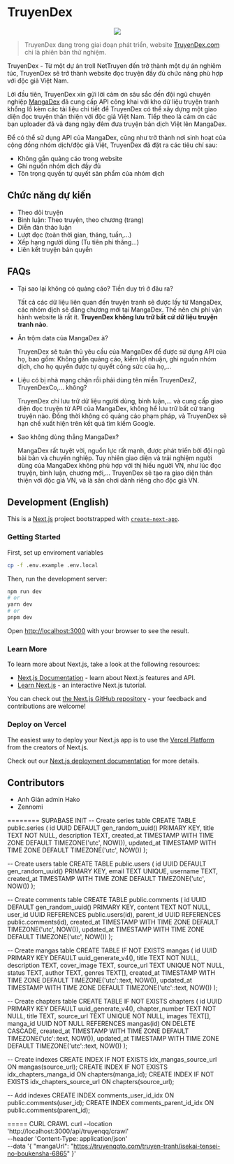 # TruyenDex

<p align="center">
  <img src="./src/app/opengraph-image.jpg" />
</p>

> TruyenDex đang trong giai đoạn phát triển, website [TruyenDex.com](https://truyendex.com/) chỉ là phiên bản thử nghiệm.

TruyenDex - Từ một dự án troll NetTruyen đến trở thành một dự án nghiêm túc, TruyenDex sẽ trở thành website đọc truyện đầy đủ chức năng phù hợp với độc giả Việt Nam.

Lời đầu tiên, TruyenDex xin gửi lời cảm ơn sâu sắc đến đội ngũ chuyên nghiệp [MangaDex](https://mangadex.org/) đã cung cấp API công khai với kho dữ liệu truyện tranh khổng lồ kèm các tài liệu chi tiết để TruyenDex có thể xây dựng một giao diện đọc truyện thân thiện với độc giả Việt Nam. Tiếp theo là cảm ơn các bạn uploader đã và đang ngày đêm đưa truyện bản dịch Việt lên MangaDex.

Để có thể sử dụng API của MangaDex, cũng như trở thành nơi sinh hoạt của cộng đồng nhóm dịch/độc giả Việt, TruyenDex đã đặt ra các tiêu chí sau:

- Không gắn quảng cáo trong website
- Ghi nguồn nhóm dịch đầy đủ
- Tôn trọng quyền tự quyết sản phẩm của nhóm dịch

## Chức năng dự kiến

- Theo dõi truyện
- Bình luận: Theo truyện, theo chương (trang)
- Diễn đàn thảo luận
- Lượt đọc (toàn thời gian, tháng, tuần,...)
- Xếp hạng người dùng (Tu tiên phi thăng...)
- Liên kết truyện bản quyền

## FAQs

- Tại sao lại không có quảng cáo? Tiền duy trì ở đâu ra?

  Tất cả các dữ liệu liên quan đến truyện tranh sẽ được lấy từ MangaDex, các nhóm dịch sẽ đăng chương mới tại MangaDex. Thế nên chi phí vận hành website là rất ít. **TruyenDex không lưu trữ bất cứ dữ liệu truyện tranh nào**.

- Ăn trộm data của MangaDex à?

  TruyenDex sẽ tuân thủ yêu cầu của MangaDex để được sử dụng API của họ, bao gồm: Không gắn quảng cáo, kiếm lợi nhuận, ghi nguồn nhóm dịch, cho họ quyền được tự quyết công sức của họ,...

- Liệu có bị nhà mạng chặn rồi phải dùng tên miền TruyenDexZ, TruyenDexCo,... không?

  TruyenDex chỉ lưu trữ dữ liệu người dùng, bình luận,... và cung cấp giao diện đọc truyện từ API của MangaDex, không hề lưu trữ bất cứ trang truyện nào. Đồng thời không có quảng cáo phạm pháp, và TruyenDex sẽ hạn chế xuất hiện trên kết quả tìm kiếm Google.

- Sao không dùng thẳng MangaDex?

  MangaDex rất tuyệt vời, nguồn lực rất mạnh, được phát triển bởi đội ngũ bài bản và chuyên nghiệp. Tuy nhiên giao diện và trải nghiệm người dùng của MangaDex không phù hợp với thị hiếu người VN, như lúc đọc truyện, bình luận, chương mới,... TruyenDex sẽ tạo ra giao diện thân thiện với độc giả VN, và là sân chơi dành riêng cho độc giả VN.

## Development (English)

This is a [Next.js](https://nextjs.org/) project bootstrapped with [`create-next-app`](https://github.com/vercel/next.js/tree/canary/packages/create-next-app).

### Getting Started

First, set up enviroment variables

```bash
cp -f .env.example .env.local
```

Then, run the development server:

```bash
npm run dev
# or
yarn dev
# or
pnpm dev
```

Open [http://localhost:3000](http://localhost:3000) with your browser to see the result.

### Learn More

To learn more about Next.js, take a look at the following resources:

- [Next.js Documentation](https://nextjs.org/docs) - learn about Next.js features and API.
- [Learn Next.js](https://nextjs.org/learn) - an interactive Next.js tutorial.

You can check out [the Next.js GitHub repository](https://github.com/vercel/next.js/) - your feedback and contributions are welcome!

### Deploy on Vercel

The easiest way to deploy your Next.js app is to use the [Vercel Platform](https://vercel.com/new?utm_medium=default-template&filter=next.js&utm_source=create-next-app&utm_campaign=create-next-app-readme) from the creators of Next.js.

Check out our [Next.js deployment documentation](https://nextjs.org/docs/deployment) for more details.

## Contributors

- Anh Gián admin Hako
- Zennomi





======== SUPABASE INIT
-- Create series table
CREATE TABLE public.series (
    id UUID DEFAULT gen_random_uuid() PRIMARY KEY,
    title TEXT NOT NULL,
    description TEXT,
    created_at TIMESTAMP WITH TIME ZONE DEFAULT TIMEZONE('utc', NOW()),
    updated_at TIMESTAMP WITH TIME ZONE DEFAULT TIMEZONE('utc', NOW())
);

-- Create users table
CREATE TABLE public.users (
    id UUID DEFAULT gen_random_uuid() PRIMARY KEY,
    email TEXT UNIQUE,
    username TEXT,
    created_at TIMESTAMP WITH TIME ZONE DEFAULT TIMEZONE('utc', NOW())
);

-- Create comments table
CREATE TABLE public.comments (
    id UUID DEFAULT gen_random_uuid() PRIMARY KEY,
    content TEXT NOT NULL,
    user_id UUID REFERENCES public.users(id),
    parent_id UUID REFERENCES public.comments(id),
    created_at TIMESTAMP WITH TIME ZONE DEFAULT TIMEZONE('utc', NOW()),
    updated_at TIMESTAMP WITH TIME ZONE DEFAULT TIMEZONE('utc', NOW())
);

-- Create mangas table
CREATE TABLE IF NOT EXISTS mangas (
  id UUID PRIMARY KEY DEFAULT uuid_generate_v4(),
  title TEXT NOT NULL,
  description TEXT,
  cover_image TEXT,
  source_url TEXT UNIQUE NOT NULL,
  status TEXT,
  author TEXT,
  genres TEXT[],
  created_at TIMESTAMP WITH TIME ZONE DEFAULT TIMEZONE('utc'::text, NOW()),
  updated_at TIMESTAMP WITH TIME ZONE DEFAULT TIMEZONE('utc'::text, NOW())
);

-- Create chapters table
CREATE TABLE IF NOT EXISTS chapters (
  id UUID PRIMARY KEY DEFAULT uuid_generate_v4(),
  chapter_number TEXT NOT NULL,
  title TEXT,
  source_url TEXT UNIQUE NOT NULL,
  images TEXT[],
  manga_id UUID NOT NULL REFERENCES mangas(id) ON DELETE CASCADE,
  created_at TIMESTAMP WITH TIME ZONE DEFAULT TIMEZONE('utc'::text, NOW()),
  updated_at TIMESTAMP WITH TIME ZONE DEFAULT TIMEZONE('utc'::text, NOW())
);

-- Create indexes
CREATE INDEX IF NOT EXISTS idx_mangas_source_url ON mangas(source_url);
CREATE INDEX IF NOT EXISTS idx_chapters_manga_id ON chapters(manga_id);
CREATE INDEX IF NOT EXISTS idx_chapters_source_url ON chapters(source_url);

-- Add indexes
CREATE INDEX comments_user_id_idx ON public.comments(user_id);
CREATE INDEX comments_parent_id_idx ON public.comments(parent_id);


===== CURL CRAWL
curl --location 'http://localhost:3000/api/truyenqq/crawl' \
--header 'Content-Type: application/json' \
--data '{
    "mangaUrl": "https://truyenqqto.com/truyen-tranh/isekai-tensei-no-boukensha-6865"
  }'